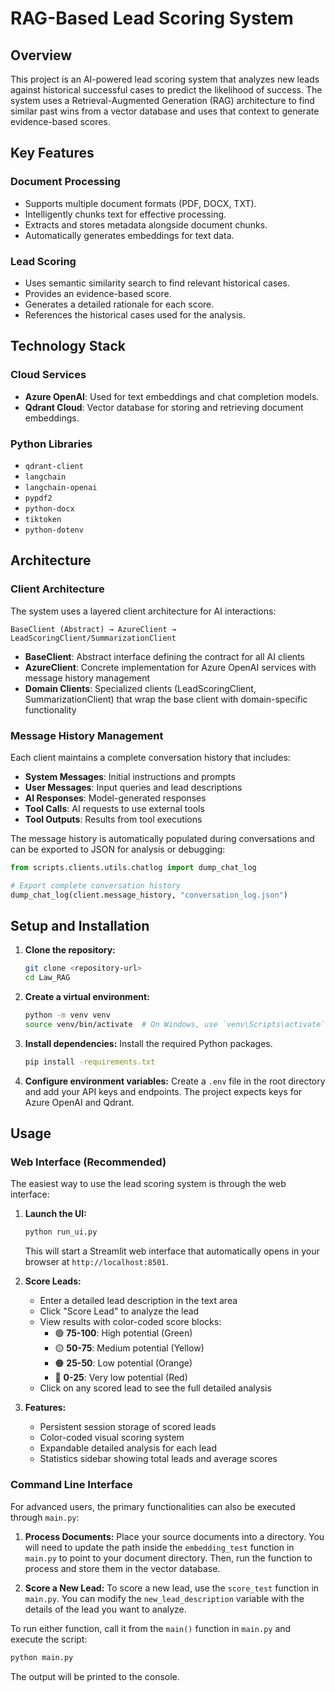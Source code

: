 # RAG-Based Lead Scoring System

## Overview

This project is an AI-powered lead scoring system that analyzes new leads against historical successful cases to predict the likelihood of success. The system uses a Retrieval-Augmented Generation (RAG) architecture to find similar past wins from a vector database and uses that context to generate evidence-based scores.

## Key Features

### Document Processing
- Supports multiple document formats (PDF, DOCX, TXT).
- Intelligently chunks text for effective processing.
- Extracts and stores metadata alongside document chunks.
- Automatically generates embeddings for text data.

### Lead Scoring
- Uses semantic similarity search to find relevant historical cases.
- Provides an evidence-based score.
- Generates a detailed rationale for each score.
- References the historical cases used for the analysis.

## Technology Stack

### Cloud Services
- **Azure OpenAI**: Used for text embeddings and chat completion models.
- **Qdrant Cloud**: Vector database for storing and retrieving document embeddings.

### Python Libraries
- `qdrant-client`
- `langchain`
- `langchain-openai`
- `pypdf2`
- `python-docx`
- `tiktoken`
- `python-dotenv`

## Architecture

### Client Architecture
The system uses a layered client architecture for AI interactions:

```
BaseClient (Abstract) → AzureClient → LeadScoringClient/SummarizationClient
```

- **BaseClient**: Abstract interface defining the contract for all AI clients
- **AzureClient**: Concrete implementation for Azure OpenAI services with message history management
- **Domain Clients**: Specialized clients (LeadScoringClient, SummarizationClient) that wrap the base client with domain-specific functionality

### Message History Management
Each client maintains a complete conversation history that includes:
- **System Messages**: Initial instructions and prompts
- **User Messages**: Input queries and lead descriptions
- **AI Responses**: Model-generated responses
- **Tool Calls**: AI requests to use external tools
- **Tool Outputs**: Results from tool executions

The message history is automatically populated during conversations and can be exported to JSON for analysis or debugging:

```python
from scripts.clients.utils.chatlog import dump_chat_log

# Export complete conversation history
dump_chat_log(client.message_history, "conversation_log.json")
```

## Setup and Installation

1.  **Clone the repository:**
    ```sh
    git clone <repository-url>
    cd Law_RAG
    ```

2.  **Create a virtual environment:**
    ```sh
    python -m venv venv
    source venv/bin/activate  # On Windows, use `venv\Scripts\activate`
    ```

3.  **Install dependencies:**
    Install the required Python packages.
    ```sh
    pip install -requirements.txt
    ```

4.  **Configure environment variables:**
    Create a `.env` file in the root directory and add your API keys and endpoints. The project expects keys for Azure OpenAI and Qdrant.

## Usage

### Web Interface (Recommended)

The easiest way to use the lead scoring system is through the web interface:

1.  **Launch the UI:**
    ```sh
    python run_ui.py
    ```
    This will start a Streamlit web interface that automatically opens in your browser at `http://localhost:8501`.

2.  **Score Leads:**
    - Enter a detailed lead description in the text area
    - Click "Score Lead" to analyze the lead
    - View results with color-coded score blocks:
      - 🟢 **75-100**: High potential (Green)
      - 🟡 **50-75**: Medium potential (Yellow)  
      - 🟠 **25-50**: Low potential (Orange)
      - 🔴 **0-25**: Very low potential (Red)
    - Click on any scored lead to see the full detailed analysis

3.  **Features:**
    - Persistent session storage of scored leads
    - Color-coded visual scoring system
    - Expandable detailed analysis for each lead
    - Statistics sidebar showing total leads and average scores

### Command Line Interface

For advanced users, the primary functionalities can also be executed through `main.py`:

1.  **Process Documents:**
    Place your source documents into a directory. You will need to update the path inside the `embedding_test` function in `main.py` to point to your document directory. Then, run the function to process and store them in the vector database.

2.  **Score a New Lead:**
    To score a new lead, use the `score_test` function in `main.py`. You can modify the `new_lead_description` variable with the details of the lead you want to analyze.

To run either function, call it from the `main()` function in `main.py` and execute the script:
```sh
python main.py
```
The output will be printed to the console. 